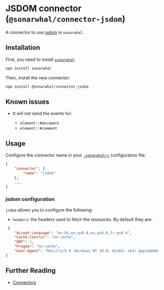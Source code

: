 # JSDOM connector (`@sonarwhal/connector-jsdom`)

A connector to use [jsdom][jsdom] in `sonarwhal`.

## Installation

First, you need to install [`sonarwhal`](https://sonarwhal.com/):

```bash
npm install sonarwhal
```

Then, install the new connector:

```bash
npm install @sonarwhal/connector-jsdom
```

## Known issues

* It will not send the events for:

  * `element::#document`
  * `element::#comment`

## Usage

Configure the connector name in your [`.sonarwhalrc`][sonarwhalrc]
configuration file:

```json
{
    "connector": {
        "name": "jsdom"
    },
    ...
}
```

### jsdom configuration

`jsdom` allows you to configure the following:

* `headers`: the headers used to fetch the resources. By default they are:

```json
 {
    "Accept-Language": "en-US,en;q=0.8,es;q=0.6,fr;q=0.4",
    "Cache-Control": "no-cache",
    "DNT": 1,
    "Pragma": "no-cache",
    "User-Agent": "Mozilla/5.0 (Windows NT 10.0; Win64; x64) AppleWebKit/537.36 (KHTML, like Gecko) Chrome/62.0.2924.87 Safari/537.36"
}
```

## Further Reading

* [Connectors][connectors]

<!-- Link labels: -->

[jsdom]: https://github.com/jsdom/jsdom
[sonarwhalrc]: https://sonarwhal.com/docs/user-guide/further-configuration/sonarwhalrc-formats/
[connectors]: https://sonarwhal.com/docs/user-guide/concepts/connectors/
